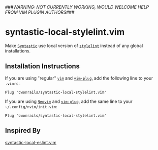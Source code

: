 ###_WARNING: NOT CURRENTLY WORKING, WOULD WELCOME HELP FROM VIM PLUGIN AUTHORS_###

# syntastic-local-stylelint.vim

Make [`Syntastic`](https://github.com/vim-syntastic/syntasticc) use local version of [`stylelint`](https://github.com/stylelint/stylelint) instead of any global installations.


Installation Instructions
-------------------------

If you are using "regular" [`vim`](https://github.com/vim/vim) and [`vim-plug`](https://github.com/junegunn/vim-plug), add the following line to your `.vimrc`:
```
Plug 'cwonrails/syntastic-local-stylelint.vim'
```

If you are using [`Neovim`](https://github.com/neovim/neovim) and [`vim-plug`](https://github.com/junegunn/vim-plug`), add the same line to your `~/.config/nvim/init.vim`:

```
Plug 'cwonrails/syntastic-local-stylelint.vim'
```

Inspired By
-----------
[syntastic-local-eslint.vim](https://github.com/mtscout6/syntastic-local-eslint.vim)
